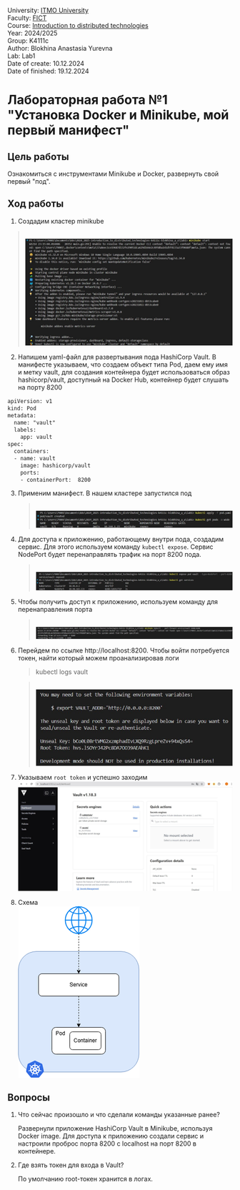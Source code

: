 University: [ITMO University](https://itmo.ru/ru/)
<br>Faculty: [FICT](https://fict.itmo.ru)
<br>Course: [Introduction to distributed technologies](https://github.com/itmo-ict-faculty/introduction-to-distributed-technologies)
<br>Year: 2024/2025
<br>Group: K4111c
<br>Author: Blokhina Anastasia Yurevna
<br>Lab: Lab1
<br>Date of create: 10.12.2024
<br>Date of finished: 19.12.2024

# Лабораторная работа №1 "Установка Docker и Minikube, мой первый манифест"

## Цель работы

Ознакомиться с инструментами Minikube и Docker, развернуть свой первый "под".

## Ход работы

1. Создадим кластер minikube

> <br>![](./img/1.jpg)<br/>

2. Напишем yaml-файл для развертывания пода HashiCorp Vault. В манифесте указываем, что создаем объект типа Pod, даем ему имя и метку vault, для создания контейнера будет использоваться образ hashicorp/vault, доступный на Docker Hub, контейнер будет слушать на порту 8200

```
apiVersion: v1
kind: Pod
metadata:
  name: "vault"
  labels:
    app: vault
spec:
  containers:
  - name: vault
    image: hashicorp/vault
    ports:
    - containerPort:  8200
```

3. Применим манифест. В нашем кластере запустился под

   > <br>![](./img/2.jpg)<br/>

4. Для доступа к приложению, работающему внутри пода, создадим сервис. Для этого используем команду `kubectl expose`. Сервис NodePort будет перенаправлять трафик на порт 8200 пода.

   > <br>![](./img/3.jpg)<br/>

5. Чтобы получить доступ к приложению, используем команду для перенаправления порта

   > <br>![](./img/4.jpg)<br/>

6. Перейдем по ссылке http://localhost:8200. Чтобы войти потребуется токен, найти который можем проанализировав логи

   > kubectl logs vault

   > <br>![](./img/5.jpg)<br/>

7. Указываем `root token` и успешно заходим
   <br>![](./img/6.jpg)<br/>
8. Схема
   <br>![](./img/lab_1.png)<br/>

## Вопросы

1. Что сейчас произошло и что сделали команды указанные ранее?

   Развернули приложение HashiCorp Vault в Minikube, используя Docker image. Для доступа к приложению создали сервис и настроили проброс порта 8200 с localhost на порт 8200 в контейнере.

2. Где взять токен для входа в Vault?

   По умолчанию root-токен хранится в логах.
